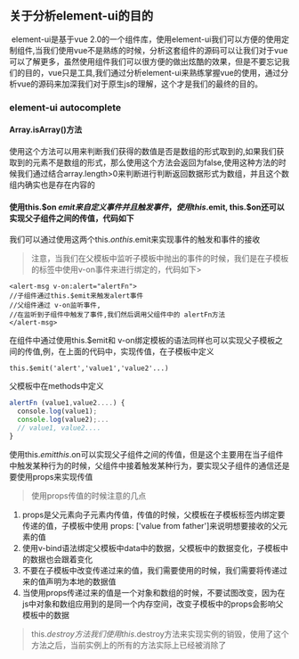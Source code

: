 ## 关于分析element-ui的目的
  element-ui是基于vue 2.0的一个组件库，使用element-ui我们可以方便的使用定制组件,当我们使用vue不是熟练的时候，分析这套组件的源码可以让我们对于vue可以了解更多，虽然使用组件我们可以很方便的做出炫酷的效果，但是不要忘记我们的目的，vue只是工具,我们通过分析element-ui来熟练掌握vue的使用，通过分析vue的源码来加深我们对于原生js的理解，这个才是我们的最终的目的。
### element-ui  autocomplete
#### Array.isArray()方法
使用这个方法可以用来判断我们获得的数值是否是数组的形式取到的,如果我们获取到的元素不是数组的形式，那么使用这个方法会返回为false,使用这种方法的时候我们通过结合array.length>0来判断进行判断返回数据形式为数组，并且这个数组内确实也是存在内容的
#### 使用this.$on  $emit 来自定义事件并且触发事件，使用this.$emit, this.$on还可以实现父子组件之间的传值，代码如下
我们可以通过使用这两个this.$on this.$emit来实现事件的触发和事件的接收
>注意，当我们在父模板中监听子模板中抛出的事件的时候，我们是在子模板的标签中使用v-on事件来进行绑定的，代码如下>
```
<alert-msg v-on:alert="alertFn">
//子组件通过this.$emit来触发alert事件
//父组件通过 v-on监听事件,
//在监听到子组件中触发了事件,我们然后调用父组件中的 alertFn方法
</alert-msg>
```
在组件中通过使用this.$emit和 v-on绑定模板的语法同样也可以实现父子模板之间的传值,例，在上面的代码中，实现传值，在子模板中定义
```
this.$emit('alert','value1','value2'...)
```
父模板中在methods中定义

```javascript
alertFn (value1,value2....) {
  console.log(value1);
  console.log(value2);...
  // value1, value2....
}
```

使用this.$emit this.$on可以实现父子组件之间的传值，但是这个主要用在当子组件中触发某种行为的时候，父组件中接着触发某种行为，要实现父子组件的通信还是要使用props来实现传值
>使用props传值的时候注意的几点
>
1. props是父元素向子元素内传值，传值的时候，父模板在子模板标签内绑定要传递的值，子模板中使用 props: ['value from father']来说明想要接收的父元素的值
2. 使用v-bind语法绑定父模板中data中的数据，父模板中的数据变化，子模板中的数据也会跟着变化
3. 不要在子模板中改变传递过来的值，我们需要使用的时候，我们需要将传递过来的值声明为本地的数据值
4. 当使用props传递过来的值是一个对象和数组的时候，不要试图改变，因为在js中对象和数组应用到的是同一个内存空间，改变子模板中的props会影响父模板中的数据


> this.$destroy方法
 我们使用this.$destroy方法来实现实例的销毁，使用了这个方法之后，当前实例上的所有的方法实际上已经被消除了
>

